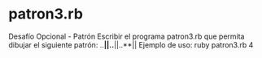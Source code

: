 # patron3.rb
Desafío Opcional - Patrón
Escribir el programa patron3.rb que permita dibujar el siguiente patrón:
..**||..**||..**||
Ejemplo de uso:
ruby patron3.rb 4
